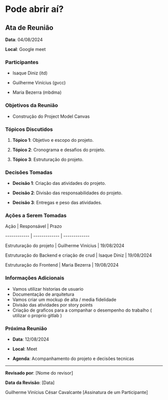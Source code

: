 # Pode abrir aí?



## Ata de Reunião



**Data**: 04/08/2024

**Local**: Google meet



### Participantes

- Isaque Diniz (itd)

- Guilherme Vinícius (gvcc)

- Maria Bezerra (mbdma)



### Objetivos da Reunião

- Construção do Project Model Canvas




### Tópicos Discutidos

1. **Tópico 1**: Objetivo e escopo do projeto.

2. **Tópico 2**: Cronograma e desafios do projeto.

3. **Tópico 3**: Estruturação do projeto.



### Decisões Tomadas

- **Decisão 1**: Criação das atividades do projeto.

- **Decisão 2**: Divisão das responsabilidades do projeto.

- **Decisão 3**: Entregas e peso das atividades.



### Ações a Serem Tomadas

Ação         | Responsável   | Prazo

------------ | ------------- | -------------

Estruturação do projeto | Guilherme Vinícius | 19/08/2024

Estruturação do Backend e criação de crud | Isaque Diniz | 19/08/2024

Estruturação do Frontend | Maria Bezerra | 19/08/2024



### Informações Adicionais

- Vamos utilizar historias de usuario
- Documentação de arquitetura
- Vamos criar um mockup de alta / media fidelidade
- Divisão das atividades por story points
- Criação de graficos para a companhar o desempenho do trabalho ( utilizar o proprio gitlab )



### Próxima Reunião

- **Data**: 12/08/2024

- **Local**: Meet

- **Agenda**: Acompanhamento do projeto e decisões tecnicas



---



**Revisado por**: [Nome do revisor]   

**Data da Revisão**: [Data]



Guilherme Vinícius César Cavalcante      [Assinatura de um Participante]
